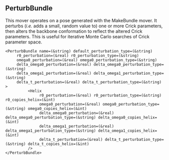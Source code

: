 ## PerturbBundle

This mover operates on a pose generated with the MakeBundle mover.  It perturbs (<i>i.e.</i> adds a small, random value to) one or more Crick parameters, then alters the backbone conformation to reflect the altered Crick parameters.  This is useful for iterative Monte Carlo searches of Crick parameter space.

```
<PerturbBundle name=(&string) default_perturbation_type=(&string)
     r0_perturbation=(&real) r0_perturbation_type=(&string) 
     omega0_perturbation=(&real) omega0_perturbation_type=(&string) 
     delta_omega0_perturbation=(&real) delta_omega0_perturbation_type=(&string) 
     delta_omega1_perturbation=(&real) delta_omega1_perturbation_type=(&string) 
     delta_t_perturbation=(&real) delta_t_perturbation_type=(&string)
>
          <Helix 
               r0_perturbation=(&real) r0_perturbation_type=(&string) r0_copies_helix=(&int)
               omega0_perturbation=(&real) omega0_perturbation_type=(&string) omega0_copies_helix=(&int)
               delta_omega0_perturbation=(&real) delta_omega0_perturbation_type=(&string) delta_omega0_copies_helix=(&int) 
               delta_omega1_perturbation=(&real) delta_omega1_perturbation_type=(&string) delta_omega1_copies_helix=(&int) 
               delta_t_perturbation=(&real) delta_t_perturbation_type=(&string) delta_t_copies_helix=(&int)
          />
</PerturbBundle>
```
